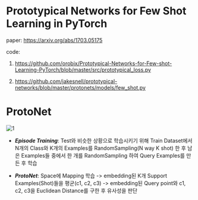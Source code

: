 # Prototypical Networks for Few Shot Learning in PyTorch

paper: https://arxiv.org/abs/1703.05175

code:
1. https://github.com/orobix/Prototypical-Networks-for-Few-shot-Learning-PyTorch/blob/master/src/prototypical_loss.py

2. https://github.com/jakesnell/prototypical-networks/blob/master/protonets/models/few_shot.py

# ProtoNet
![1](https://user-images.githubusercontent.com/76771847/147207414-34dd6318-d105-4fb3-8b9b-05f7a1d37837.png)

- ***Episode Training***: Test와 비슷한 상황으로 학습시키기 위해 Train Dataset에서 N개의 Class와 K개의 Examples를
RandomSampling(N way K shot) 한 후 남은 Examples들 중에서 한 개를 RandomSampling 하여 Query Examples를 만든 후 학습

- ***ProtoNet***: Space에 Mapping 학습 -> embedding된 K개 Support Examples(Shot)들을 평균(c1, c2, c3) ->
embedding된 Query point와 c1, c2, c3을 Euclidean Distance를 구한 후 유사성을 판단





